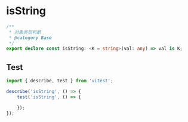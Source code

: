 # isString
```ts
/**
 * 对象类型判断
 * @category Base
 */
export declare const isString: <K = string>(val: any) => val is K;

```

## Test
```ts
import { describe, test } from 'vitest';

describe('isString', () => {
    test('isString', () => {

    });
});
```
